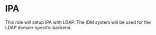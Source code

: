 IPA
=========

This role will setup IPA with LDAP. The IDM system will be used for the LDAP domain-specific backend.

